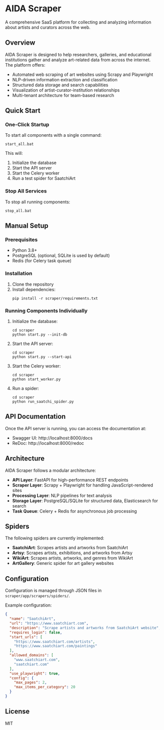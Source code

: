 # AIDA Scraper

A comprehensive SaaS platform for collecting and analyzing information about artists and curators across the web.

## Overview

AIDA Scraper is designed to help researchers, galleries, and educational institutions gather and analyze art-related data from across the internet. The platform offers:

- Automated web scraping of art websites using Scrapy and Playwright
- NLP-driven information extraction and classification
- Structured data storage and search capabilities
- Visualization of artist-curator-institution relationships
- Multi-tenant architecture for team-based research

## Quick Start

### One-Click Startup

To start all components with a single command:

```
start_all.bat
```

This will:
1. Initialize the database
2. Start the API server
3. Start the Celery worker
4. Run a test spider for SaatchiArt

### Stop All Services

To stop all running components:

```
stop_all.bat
```

## Manual Setup

### Prerequisites

- Python 3.8+
- PostgreSQL (optional, SQLite is used by default)
- Redis (for Celery task queue)

### Installation

1. Clone the repository
2. Install dependencies:
   ```
   pip install -r scraper/requirements.txt
   ```

### Running Components Individually

1. Initialize the database:
   ```
   cd scraper
   python start.py --init-db
   ```

2. Start the API server:
   ```
   cd scraper
   python start.py --start-api
   ```

3. Start the Celery worker:
   ```
   cd scraper
   python start_worker.py
   ```

4. Run a spider:
   ```
   cd scraper
   python run_saatchi_spider.py
   ```

## API Documentation

Once the API server is running, you can access the documentation at:

- Swagger UI: http://localhost:8000/docs
- ReDoc: http://localhost:8000/redoc

## Architecture

AIDA Scraper follows a modular architecture:

- **API Layer**: FastAPI for high-performance REST endpoints
- **Scraper Layer**: Scrapy + Playwright for handling JavaScript-rendered sites
- **Processing Layer**: NLP pipelines for text analysis
- **Storage Layer**: PostgreSQL/SQLite for structured data, Elasticsearch for search
- **Task Queue**: Celery + Redis for asynchronous job processing

## Spiders

The following spiders are currently implemented:

- **SaatchiArt**: Scrapes artists and artworks from SaatchiArt
- **Artsy**: Scrapes artists, exhibitions, and artworks from Artsy
- **WikiArt**: Scrapes artists, artworks, and genres from WikiArt
- **ArtGallery**: Generic spider for art gallery websites

## Configuration

Configuration is managed through JSON files in `scraper/app/scrapers/spiders/`.

Example configuration:

```json
{
  "name": "SaatchiArt",
  "url": "https://www.saatchiart.com",
  "description": "Scrape artists and artworks from SaatchiArt website",
  "requires_login": false,
  "start_urls": [
    "https://www.saatchiart.com/artists",
    "https://www.saatchiart.com/paintings"
  ],
  "allowed_domains": [
    "www.saatchiart.com",
    "saatchiart.com"
  ],
  "use_playwright": true,
  "config": {
    "max_pages": 2,
    "max_items_per_category": 20
  }
}
```

## License

MIT 